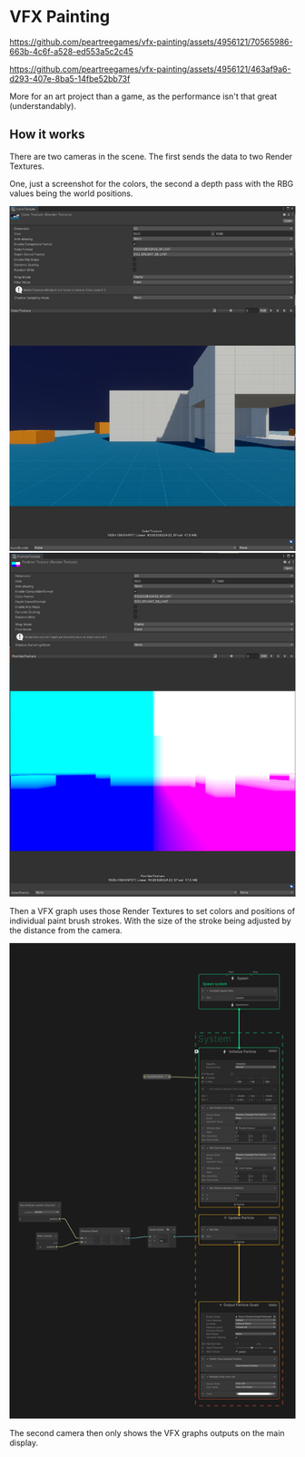 ﻿# VFX Painting

https://github.com/peartreegames/vfx-painting/assets/4956121/70565986-663b-4c6f-a528-ed553a5c2c45

https://github.com/peartreegames/vfx-painting/assets/4956121/463af9a6-d293-407e-8ba5-14fbe52bb73f

More for an art project than a game, as the performance isn't that great (understandably).

## How it works

There are two cameras in the scene. The first sends the data to two Render Textures.

One, just a screenshot for the colors, the second a depth pass with the RBG values being the world positions.

![](https://github.com/peartreegames/vfx-painting/blob/main/Docs/rt-color.png)
![](https://github.com/peartreegames/vfx-painting/blob/main/Docs/rt-position.png)

Then a VFX graph uses those Render Textures to set colors and positions of individual paint brush strokes. 
With the size of the stroke being adjusted by the distance from the camera.

![](https://github.com/peartreegames/vfx-painting/blob/main/Docs/vfx-screenshot.png)

The second camera then only shows the VFX graphs outputs on the main display.
